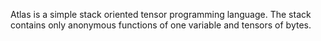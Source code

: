 Atlas is a simple stack oriented tensor programming language. The stack contains only anonymous functions of one variable and tensors of bytes.